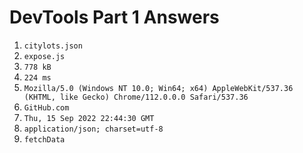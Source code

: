 # DevTools Part 1 Answers
1. `citylots.json`
2. `expose.js`
3. `778 kB`
4. `224 ms`
5. `Mozilla/5.0 (Windows NT 10.0; Win64; x64) AppleWebKit/537.36 (KHTML, like Gecko) Chrome/112.0.0.0 Safari/537.36`
6. `GitHub.com`
7. `Thu, 15 Sep 2022 22:44:30 GMT`
8. `application/json; charset=utf-8`
9. `fetchData`